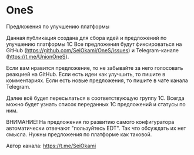# OneS
Предложения по улучшению платформы

Данная публикация создана для сбора идей и предложений по улучшению платформы 1С
Все предложения будут фиксироваться на GitHub (https://github.com/SeiOkami/OneS/issues) и Telegram-канале (https://t.me/UnionOneS). 

Если вам нравится предложение, то не забывайте за него голосовать реакцией на GitHub.
Если есть идеи как улучшить, то пишите в комментариях.
Если есть новые предложения, то пишите в чате канала Telegram.

Далее всё будет пересылаться в соответствующую группу 1С. Всегда можно будет узнать список переданных 1С предложений и статусы по ним.

ВНИМАНИЕ! 
На предложения по развитию самого конфигуратора автоматически отвечают "пользуйтесь EDT". Так что обсуждать их нет смысла. Нужны предложения по платформе как таковой.

Автор канала: https://t.me/SeiOkami
